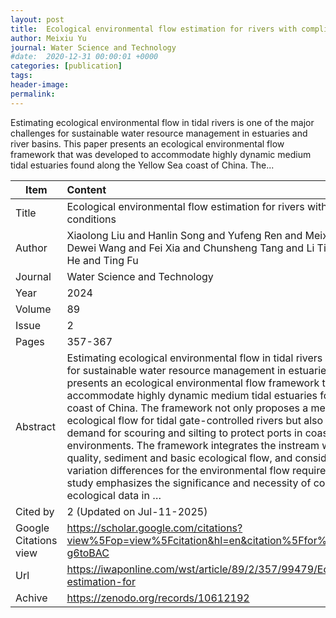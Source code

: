 ```yaml
---
layout: post
title:  Ecological environmental flow estimation for rivers with complicated hydraulic conditions
author: Meixiu Yu
journal: Water Science and Technology
#date:  2020-12-31 00:00:01 +0000
categories: [publication]
tags: 
header-image: 
permalink: 
---
```

Estimating ecological environmental flow in tidal rivers is one of the major challenges for sustainable water resource management in estuaries and river basins. This paper presents an ecological environmental flow framework that was developed to accommodate highly dynamic medium tidal estuaries found along the Yellow Sea coast of China. The...
<!--the above is the excerpt-->
<!--more-->
<!--the following is the text-->


| Item           | Content    	|
| ---------------|:-------------|
| Title          | Ecological environmental flow estimation for rivers with complicated hydraulic conditions     	|
| Author         | Xiaolong Liu and Hanlin Song and Yufeng Ren and Meixiu Yu and Yixuan Liu and Dewei Wang and Fei Xia and Chunsheng Tang and Li Tian and Wuxin Dong and Jiayi He and Ting Fu    	|
| Journal        | Water Science and Technology   	|
| Year           | 2024  		|
| Volume         | 89	   	|
| Issue          | 2	   	|
| Pages          | 357-367	   	|
| Abstract       | Estimating ecological environmental flow in tidal rivers is one of the major challenges for sustainable water resource management in estuaries and river basins. This paper presents an ecological environmental flow framework that was developed to accommodate highly dynamic medium tidal estuaries found along the Yellow Sea coast of China. The framework not only proposes a method of water quality-based ecological flow for tidal gate-controlled rivers but also proposes a method of water demand for scouring and silting to protect ports in coastal viscous sediment environments. The framework integrates the instream water requirements of water quality, sediment and basic ecological flow, and considers the temporal and spatial variation differences for the environmental flow requirements of tidal rivers. This study emphasizes the significance and necessity of continuous monitoring of ecological data in …	|
| Cited by		 | 2 (Updated on Jul-11-2025)   	|
| Google Citations view | <https://scholar.google.com/citations?view%5Fop=view%5Fcitation&hl=en&citation%5Ffor%5Fview=ly9d4IgAAAAJ:GnPB-g6toBAC>		|
| Url  			 | <https://iwaponline.com/wst/article/89/2/357/99479/Ecological-environmental-flow-estimation-for>		|
| Achive 	     | <https://zenodo.org/records/10612192>	|

